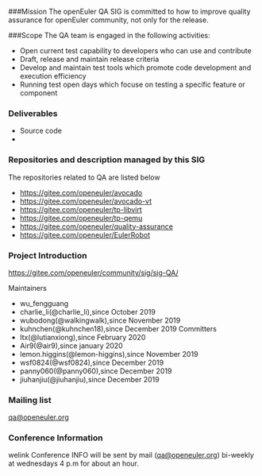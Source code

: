 ###Mission
The openEuler QA SIG is committed to how to improve quality assurance for openEuler community, not only for the release.

###Scope
The QA team is engaged in the following activities:
- Open current test capability to developers who can use and contribute
- Draft, release and maintain release criteria
- Develop and maintain test tools which promote code development and execution efficiency
- Running test open days which focuse on testing a specific feature or component

### Deliverables
- Source code
- 
### Repositories and description managed by this SIG
The repositories related to QA are listed below
- https://gitee.com/openeuler/avocado
- https://gitee.com/openeuler/avocado-vt
- https://gitee.com/openeuler/tp-libvirt
- https://gitee.com/openeuler/tp-qemu
- https://gitee.com/openeuler/quality-assurance
- https://gitee.com/openeuler/EulerRobot

### Project Introduction
https://gitee.com/openeuler/community/sig/sig-QA/

Maintainers
- wu_fengguang
- charlie_li(@charlie_li),since October 2019
- wubodong(@walkingwalk),since November 2019
- kuhnchen(@kuhnchen18),since December 2019
Committers
- ltx(@lutianxiong),since February 2020
- Air9(@air9),since january 2020
- lemon.higgins(@lemon-higgins),since November 2019
- wsf0824(@wsf0824),since December 2019
- panny060(@panny060),since December 2019
- jiuhanjiu(@jiuhanjiu),since December 2019

### Mailing list
qa@openeuler.org
### Conference Information
welink
Conference INFO will be sent by mail (qa@openeuler.org) bi-weekly at wednesdays 4 p.m for about an hour.
